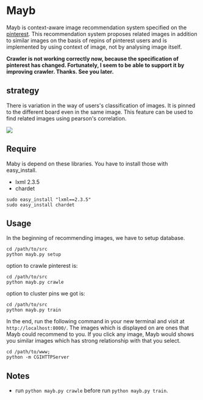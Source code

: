 Mayb
====

Mayb is context-aware image recommendation system specified on the [pinterest](http://pinterest.com/). This recommendation system proposes related images in addition to similar images on the basis of repins of pinterest users and is implemented by using context of image, not by analysing image itself.


**Crawler is not working correctly now, because the specification of pinterest has changed. Fortunately, I seem to be able to support it by improving crawler. Thanks. See you later.**


## strategy

There is variation in the way of users's classification of images. It is pinned to the different board even in the same image. This feature can be used to find related images using pearson's correlation. 

<img src="https://raw.github.com/after12am/Mayb/master/doc/Mayb.png"/>

## Require

Maby is depend on these libraries. You have to install those with easy_install.

* lxml 2.3.5
* chardet

```
sudo easy_install "lxml==2.3.5"
sudo easy_install chardet
```

## Usage

In the beginning of recommending images, we have to setup database.

```
cd /path/to/src
python mayb.py setup
```

option to crawle pinterest is:

```
cd /path/to/src
python mayb.py crawle
```

option to cluster pins we got is:

```
cd /path/to/src
python mayb.py train
```

In the end, run the following command in your new terminal and visit at `http://localhost:8000/`. 
The images which is displayed on are ones that Mayb could recommend to you. If you click any image, 
Mayb would shows you similar images which has strong relationship with that you select.

```
cd /path/to/www;
python -m CGIHTTPServer
```

## Notes

* run `python mayb.py crawle` before run `python mayb.py train`.
